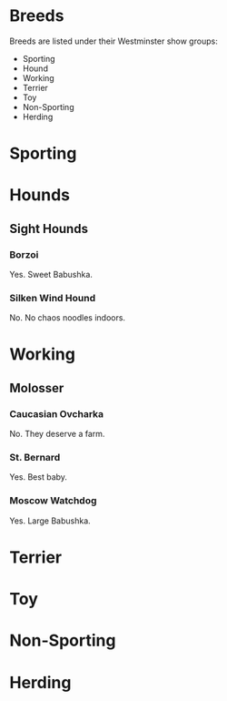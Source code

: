 # Breeds

Breeds are listed under their Westminster show groups:

- Sporting
- Hound
- Working
- Terrier
- Toy
- Non-Sporting
- Herding

# Sporting

# Hounds

## Sight Hounds

### Borzoi

Yes. Sweet Babushka.

### Silken Wind Hound

No. No chaos noodles indoors.

# Working

## Molosser

### Caucasian Ovcharka

No. They deserve a farm.

### St. Bernard

Yes. Best baby.

### Moscow Watchdog

Yes. Large Babushka.

# Terrier

# Toy

# Non-Sporting

# Herding
